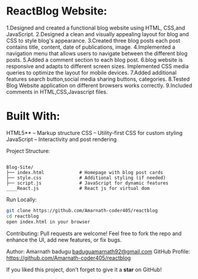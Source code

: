 

ReactBlog Website:
=============
1.Designed and created a functional blog website using HTML, CSS,and JavaScript.
2.Designed a clean and visually appealing layout for blog and CSS to style blog's appearance. 
3.Created three blog posts each post contains title, content, date of publications, image.
4.Implemented a navigation menu that allows users to navigate between the different blog posts.
5.Added a comment section to each blog post.
6.blog website is responsive and adapts to different screen sizes. Implemented CSS media queries to optimize the layout for mobile devices.
7.Added additional features search button,social media sharing buttons, categories.
8.Tested Blog Website application on different browsers works correctly.
9.Included comments in HTML,CSS,Javascript files.



Built With:
===========

HTML5** – Markup structure
CSS – Utility-first CSS for custom styling
JavaScript – Interactivity and post rendering


Project Structure:

```

Blog-Site/
├── index.html             # Homepage with blog post cards
├── style.css              # Additional styling (if needed)
├── script.js              # JavaScript for dynamic features
____React.js               # React js for virtual dom
````

Run Locally:

```bash
git clone https://github.com/Amarnath-coder405/reactblog
cd reactblog
open index.html in your browser
````

Contributing:
Pull requests are welcome!
Feel free to fork the repo and enhance the UI, add new features, or fix bugs.


Author:
Amarnath badugu
baduguamarnath92@gmail.com
GitHub Profile: https://github.com/Amarnath-coder405/reactblog

If you liked this project, don’t forget to give it a **star** on GitHub!


